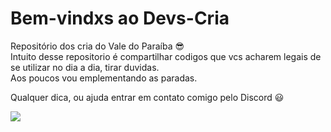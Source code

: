 # Bem-vindxs ao Devs-Cria
Repositório dos cria do Vale do Paraíba 😎 <br>
Intuito desse repositorio é compartilhar codigos que vcs acharem legais de se utilizar no dia a dia, tirar duvidas. <br>
Aos poucos vou emplementando as paradas. <br>

Qualquer dica, ou ajuda entrar em contato comigo pelo Discord 😃

  <a href="https://discord.gg/vbSDsUMYWV" target="_blank"><img src="https://img.shields.io/badge/Discord-7289DA?style=for-the-badge&logo=discord&logoColor=white" target="_blank"></a>